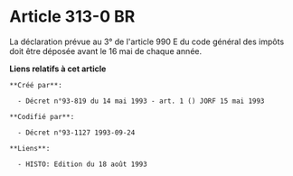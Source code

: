 # Article 313-0 BR

La déclaration prévue au 3° de l'article 990 E du code général des impôts doit être déposée avant le 16 mai de chaque année.

**Liens relatifs à cet article**

	**Créé par**:

	  - Décret n°93-819 du 14 mai 1993 - art. 1 () JORF 15 mai 1993

	**Codifié par**:

	  - Décret n°93-1127 1993-09-24

	**Liens**:

	  - HISTO: Edition du 18 août 1993
